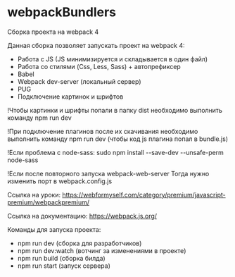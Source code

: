 # webpackBundlers
Сборка проекта на webpack 4

Данная сборка позволяет запускать проект на webpack 4:
- Работа с JS (JS минимизируется и складывается в один файл)
- Работа со стилями (Css, Less, Sass) + автопрефиксер
- Babel
- Webpack dev-server (локальный сервер)
- PUG
- Подключение картинок и шрифтов

!Чтобы картинки и шрифты попали в папку dist необходимо выполнить команду npm run dev

!При подключение плагинов после их скачивания необходимо выполнить команду npm run dev (чтобы код js плагина попал в bundle.js)

!Если проблема с node-sass:
sudo npm install --save-dev  --unsafe-perm node-sass

!Если после повторного запуска webpack-web-server
Тогда нужно изменить порт в webpack.config.js

Ссылка на уроки:
https://webformyself.com/category/premium/javascript-premium/webpackpremium/

Ссылка на документацию:
https://webpack.js.org/

Команды для запуска проекта:
- npm run dev (сборка для разработчиков)
- npm run dev:watch (вотчинг за изменениями в проекте)
- npm run build (сборка билда)
- npm run start (запуск сервера)
